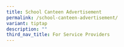 ```yaml
---
title: School Canteen Advertisement
permalink: /school-canteen-advertisement/
variant: tiptap
description: ""
third_nav_title: For Service Providers
---
```

